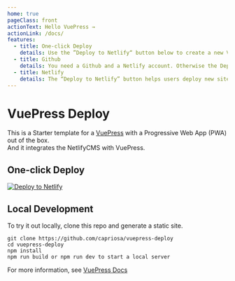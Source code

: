 ```yaml
---
home: true
pageClass: front
actionText: Hello VuePress →
actionLink: /docs/
features:
  - title: One-click Deploy
    details: Use the ”Deploy to Netlify“ button below to create a new VuePress installation with one simple click. Get my wonderful VuePress theme for free.
  - title: Github
    details: You need a Github and a Netlify account. Otherwise the Deploy Button doesn't work.
  - title: Netlify
    details: The “Deploy to Netlify” button helps users deploy new sites from templates with one single click on Netlify.
---
```


# VuePress Deploy

This is a Starter template for a [VuePress](https://vuepress.vuejs.org) with a Progressive Web App (PWA) out of the box.  
And it integrates the NetlifyCMS with VuePress.

## One-click Deploy

[![Deploy to Netlify](https://www.netlify.com/img/deploy/button.svg)](https://app.netlify.com/start/deploy?repository=https://github.com/capriosa/vuepress-deploy)

## Local Development

To try it out locally, clone this repo and generate a static site.

```bash{3}
git clone https://github.com/capriosa/vuepress-deploy
cd vuepress-deploy
npm install
npm run build or npm run dev to start a local server
```

For more information, see [VuePress Docs](https://vuepress.vuejs.org)
